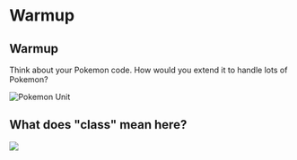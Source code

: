 
# Warmup

## Warmup
Think about your Pokemon code. How would you extend it to handle lots of Pokemon?

![Pokemon Unit](../../images/pokemon_unite.png)


## What does "class" mean here?
![](../../images/best_in_class.png)
